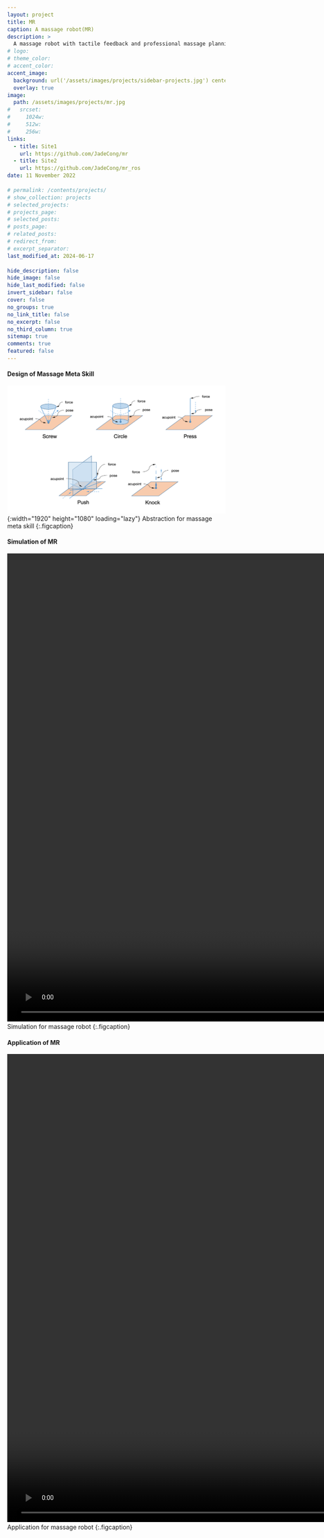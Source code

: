```yaml
---
layout: project
title: MR
caption: A massage robot(MR)
description: >
  A massage robot with tactile feedback and professional massage planning.
# logo:
# theme_color:
# accent_color:
accent_image:
  background: url('/assets/images/projects/sidebar-projects.jpg') center/cover
  overlay: true
image:
  path: /assets/images/projects/mr.jpg
#   srcset:
#     1024w:
#     512w:
#     256w:
links:
  - title: Site1
    url: https://github.com/JadeCong/mr
  - title: Site2
    url: https://github.com/JadeCong/mr_ros
date: 11 November 2022

# permalink: /contents/projects/
# show_collection: projects
# selected_projects:
# projects_page:
# selected_posts:
# posts_page:
# related_posts:
# redirect_from:
# excerpt_separator:
last_modified_at: 2024-06-17

hide_description: false
hide_image: false
hide_last_modified: false
invert_sidebar: false
cover: false
no_groups: true
no_link_title: false
no_excerpt: false
no_third_column: true
sitemap: true
comments: true
featured: false
---
```


#### Design of Massage Meta Skill

![Massage Meta Skill](/assets/images/projects/massage-meta-skill.png){:width="1920" height="1080" loading="lazy"}
Abstraction for massage meta skill
{:.figcaption}

#### Simulation of MR

<video id="video" width="1920" height="1080" controls="" preload="auto" autoplay="true" loop="true" poster="">
  <source id="mp4" src="../../../assets/videos/projects/mr-simulation.mp4" type="video/mp4">
</video>
Simulation for massage robot
{:.figcaption}

#### Application of MR

<video id="video" width="1920" height="1080" controls="" preload="auto" autoplay="true" loop="true" poster="">
  <source id="mp4" src="../../../assets/videos/projects/massage-robot.mp4" type="video/mp4">
</video>
Application for massage robot
{:.figcaption}
